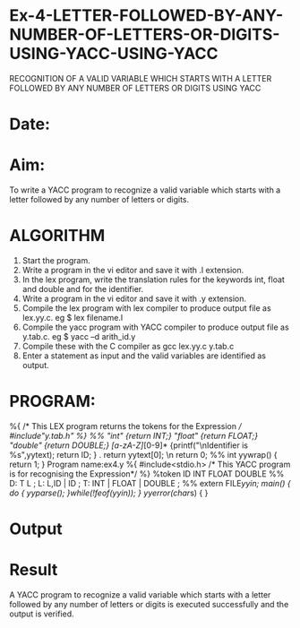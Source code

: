 # Ex-4-LETTER-FOLLOWED-BY-ANY-NUMBER-OF-LETTERS-OR-DIGITS-USING-YACC-USING-YACC
RECOGNITION OF A VALID VARIABLE WHICH STARTS WITH A LETTER FOLLOWED BY ANY NUMBER OF LETTERS OR DIGITS USING YACC
# Date:
# Aim:
To write a YACC program to recognize a valid variable which starts with a letter followed by any number of letters or digits.
# ALGORITHM
1.	Start the program.
2.	Write a program in the vi editor and save it with .l extension.
3.	In the lex program, write the translation rules for the keywords int, float and double and for the identifier.
4.	Write a program in the vi editor and save it with .y extension.
5.	Compile the lex program with lex compiler to produce output file as lex.yy.c. eg $ lex filename.l
6.	Compile the yacc program with YACC compiler to produce output file as y.tab.c. eg $ yacc –d arith_id.y
7.	Compile these with the C compiler as gcc lex.yy.c y.tab.c
8.	Enter a statement as input and the valid variables are identified as output.
# PROGRAM:
%{
/* This LEX program returns the tokens for the Expression */
#include"y.tab.h"
%}
%%
"int" {return INT;}
"float" {return FLOAT;}
"double" {return DOUBLE;}
[a-zA-Z]*[0-9]* {printf("\nIdentifier is %s",yytext);
return ID;
}
. return yytext[0];
\n return 0;
%%
int yywrap()
{
return 1;
}
Program name:ex4.y
%{
#include<stdio.h>
/* This YACC program is for recognising the Expression*/
 %}
%token ID INT FLOAT DOUBLE
%%
D: T L
;
L: L,ID
| ID
;
T: INT
| FLOAT
| DOUBLE
;
%%
extern FILE*yyin;
main()
{
do
{
yyparse();
}while(!feof(yyin));
}
yyerror(char*s)
{
}
# Output
# Result
A YACC program to recognize a valid variable which starts with a letter followed by any number of letters or digits is executed successfully and the output is verified.
